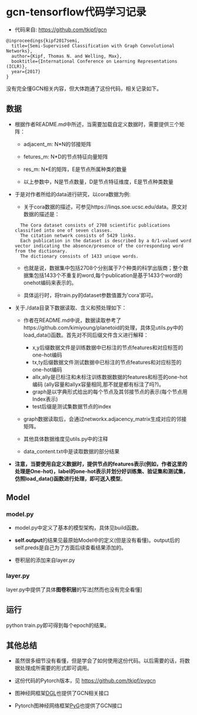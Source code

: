 # gcn-tensorflow代码学习记录

* 代码来自: https://github.com/tkipf/gcn

```
@inproceedings{kipf2017semi,
  title={Semi-Supervised Classification with Graph Convolutional Networks},
  author={Kipf, Thomas N. and Welling, Max},
  booktitle={International Conference on Learning Representations (ICLR)},
  year={2017}
}
```
没有完全懂GCN相关内容，但大体跑通了这份代码，相关记录如下。

## 数据

* 根据作者README.md中所述，当需要加载自定义数据时，需要提供三个矩阵：

    * adjacent_m: N*N的邻接矩阵
    
    * fetures_m: N*D的节点特征向量矩阵
    
    * res_m: N*E的矩阵，E是节点所属种类的数量
    
    * 以上参数中，N是节点数量，D是节点特征维度，E是节点种类数量

* 于是对作者所给的data进行研究，以cora数据为例:

    * 关于cora数据的描述，可参见https://linqs.soe.ucsc.edu/data。原文对数据的描述是：
    
    ```
      The Cora dataset consists of 2708 scientific publications classified into one of seven classes. 
      The citation network consists of 5429 links. 
      Each publication in the dataset is described by a 0/1-valued word vector indicating the absence/presence of the corresponding word from the dictionary. 
      The dictionary consists of 1433 unique words.  
    ```
    
    * 也就是说，数据集中包括2708个分别属于7个种类的科学出版商；整个数据集包括1433个不重复的word,每个publication是基于1433个word的onehot编码来表示的。
    
    * 具体运行时，将train.py的dataset参数值置为'cora'即可。
    
* 关于./data目录下数据读取、含义和预处理如下：
    
    * 作者在README.md中说，数据读取参考了https://github.com/kimiyoung/planetoid的处理，具体见utils.py中的load_data()函数。首先对不同后缀文件含义进行解释：
    
        * x,y后缀数据文件是训练数据中已标注的节点features和对应标签的one-hot编码
        * tx,ty后缀数据文件测试数据中已标注的节点features和对应标签的one-hot编码
        * allx,ally是已标注和未标注训练数据数据的features和标签的one-hot编码 (ally容量和allyx容量相同,那不就是都有标注了吗?)。
        * graph是以字典形式给出的每个节点及其邻接节点的表示(每个节点用Index表示)
        * test后缀是测试集数据节点的index
    
    * graph数据读取后，会通过networkx.adjacency_matrix生成对应的邻接矩阵。
    
    * 其他具体数据维度见utils.py中的注释
    * data_content.txt中是读取数据的部分结果
    
* **注意，当要使用自定义数据时，提供节点的features表示(例如，作者这里的处理是One-hot)，label的one-hot表示并划分好训练集、验证集和测试集，仿照load_data()函数进行处理，即可送入模型**。
                

## Model

### model.py

* model.py中定义了基本的模型架构，具体见build函数。

* **self.output**的结果见最原始Model中的定义(但是没有看懂)。output后的self.preds是自己为了方面后续查看结果添加的。

* 卷积层的添加来自layer.py


### layer.py

layer.py中提供了具体**图卷积层**的写法[然而也没有完全看懂]


## 运行

python train.py即可得到每个epoch的结果。

## 其他总结

* 虽然很多细节没有看懂，但是学会了如何使用这份代码。以后需要的话，将数据处理成所需要的形式即可调用。

* 这份代码的Pytorch版本，见 https://github.com/tkipf/pygcn

* 图神经网框架[DGL](https://docs.dgl.ai/install/index.html)也提供了GCN相关接口

* Pytorch图神经网络框架[PyG](https://github.com/rusty1s/pytorch_geometric)也提供了GCN接口
